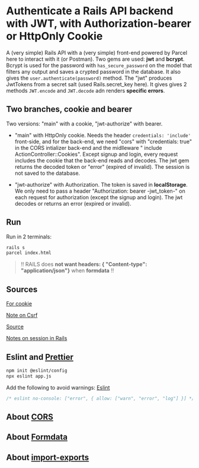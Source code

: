 # Authenticate a Rails API backend with JWT, with Authorization-bearer or HttpOnly Cookie

A (very simple) Rails API with a (very simple) front-end powered by Parcel here to interact with it (or Postman).
Two gems are used: **jwt** and **bcrypt**.
Bcrypt is used for the password with `has_secure_password` on the model that filters any output and saves a crypted password in the database. It also gives the `user.authenticate(password)` method.
The "jwt" produces JwtTokens from a secret salt (used Rails.secret_key here). It gives gives 2 methods `JWT.encode` and `JWT.decode` adn renders **specific errors**.

## Two branches, cookie and bearer

Two versions: "main" with a cookie, "jwt-authorize" with bearer.

- "main" with HttpOnly cookie. Needs the header `credentials: 'include'` front-side,  and for the back-end, we need "cors" with "credentials: true" in the CORS intializer back-end and the midlleware "  include ActionController::Cookies". Except signup and login, every request includes the cookie that the back-end reads and decodes. The jwt gem returns the decoded token or "error" (expired of invalid). The session is not saved to the database.

- "jwt-authorize" with Authorization. The token is saved in **localStorage**. We only need to pass a header "Authorization: bearer -jwt_token-" on each request for authorization (except the signup and login). The jwt decodes or returns an error (expired or invalid).

## Run

Run in 2 terminals:

```bash
rails s
parcel index.html
```

> !! RAILS does **not want headers: { "Content-type": "application/json"}** when **formdata** !!

## Sources

[For cookie](https://www.thegreatcodeadventure.com/jwt-storage-in-rails-the-right-way/)

[Note on Csrf](https://blog.eq8.eu/article/rails-api-authentication-with-spa-csrf-tokens.html)

[Source](https://learn.co/lessons/jwt-auth-rails)

[Notes on session in Rails](https://orbit.love/blog/managing-server-side-sessions-in-rails)

## Eslint and [Prettier](https://prettier.io/docs/en/options.html)

```bash
npm init @eslint/config
npx eslint app.js
```

Add the following to avoid warnings: [Eslint](https://eslint.org/docs/rules/no-console)

```js
/* eslint no-console: ["error", { allow: ["warn", "error", "log"] }] */
```

## About [CORS](https://jakearchibald.com/2021/cors/)

## About [Formdata](https://jakearchibald.com/2021/encoding-data-for-post-requests/)

## About [import-exports](https://jakearchibald.com/2021/export-default-thing-vs-thing-as-default/)
